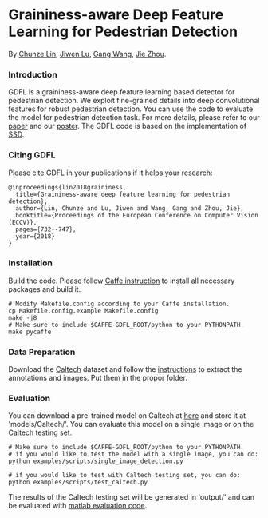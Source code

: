 # Graininess-aware Deep Feature Learning for Pedestrian Detection
By [Chunze Lin](http://ivg.au.tsinghua.edu.cn/people/Chunze_Lin/), [Jiwen Lu](http://ivg.au.tsinghua.edu.cn/jiwen_lu/), [Gang Wang](https://damo.alibaba.com/labs/intelligent-transportation), [Jie Zhou](http://www.tsinghua.edu.cn/publish/auen/1713/2011/20110506105532098625469/20110506105532098625469_.html).


### Introduction
GDFL is a graininess-aware deep feature learning based detector for pedestrian detection. We exploit fine-grained details into deep convolutional features for robust pedestrian detection. You can use the code to evaluate the model for pedestrian detection task. For more details, please refer to our [paper](http://openaccess.thecvf.com/content_ECCV_2018/papers/Chunze_Lin_Graininess-Aware_Deep_Feature_ECCV_2018_paper.pdf) and our [poster](http://ivg.au.tsinghua.edu.cn/people/Chunze_Lin/ECCV18_poster_Graininess.pdf).
The GDFL code is based on the implementation of [SSD](https://github.com/weiliu89/caffe/tree/ssd).

### Citing GDFL

Please cite GDFL in your publications if it helps your research:

    @inproceedings{lin2018graininess,
      title={Graininess-aware deep feature learning for pedestrian detection},
      author={Lin, Chunze and Lu, Jiwen and Wang, Gang and Zhou, Jie},
      booktitle={Proceedings of the European Conference on Computer Vision (ECCV)},
      pages={732--747},
      year={2018}
    }

### Installation
Build the code. 
Please follow [Caffe instruction](http://caffe.berkeleyvision.org/installation.html) to install all necessary packages and build it.
   ```Shell
   # Modify Makefile.config according to your Caffe installation.
   cp Makefile.config.example Makefile.config
   make -j8
   # Make sure to include $CAFFE-GDFL_ROOT/python to your PYTHONPATH.
   make pycaffe
   ```
### Data Preparation
Download the [Caltech](http://www.vision.caltech.edu/Image_Datasets/CaltechPedestrians/datasets/USA/) dataset and follow the [instructions](http://www.vision.caltech.edu/Image_Datasets/CaltechPedestrians/) to extract the annotations and images. Put them in the propor folder. 

### Evaluation
You can download a pre-trained model on Caltech at [here](https://pan.baidu.com/s/1vnUwOCYsDh1aE0QskxdGHg) and store it at 'models/Caltech/'. 
You can evaluate this model on a single image or on the Caltech testing set.
   ```Shell
   # Make sure to include $CAFFE-GDFL_ROOT/python to your PYTHONPATH.
   # if you would like to test the model with a single image, you can do:
   python examples/scripts/single_image_detection.py

   # if you would like to test with Caltech testing set, you can do:
   python examples/scripts/test_caltech.py
   ```

The results of the Caltech testing set will be generated in 'output/' and can be evaluated with [matlab evaluation code](http://www.vision.caltech.edu/Image_Datasets/CaltechPedestrians/code/code3.2.1.zip).


